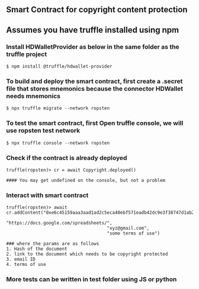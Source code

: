 ## Smart Contract for copyright content protection

## Assumes you have truffle installed using npm

### Install HDWalletProvider as below in the same folder as the truffle project
```
$ npm install @truffle/hdwallet-provider
```

### To build and deploy the smart contract, first create a .secret file that stores mnemonics because the connector HDWallet needs mnemonics
```
$ npx truffle migrate --network ropsten
```
### To test the smart contract, first Open truffle console, we will use ropsten test network
```
$ npx truffle console --network ropsten
```
### Check if the contract is already deployed
```
truffle(ropsten)> cr = await Copyright.deployed()

#### You may get undefined on the console, but not a problem
```

### Interact with smart contract
```
truffle(ropsten)> await cr.addContent("0xe6c45159aaa3aad1ad2c5eca40ebf571eadb42dc9e3f38747d1ab272ce93dd54",
                                      "https://docs.google.com/spreadsheets/",
                                      "xyz@gmail.com",
                                      "some terms of use")

### where the params are as follows
1. Hash of the document
2. link to the document which needs to be copyright protected
3. email ID
4. terms of use
```

### More tests can be written in test folder using JS or python
